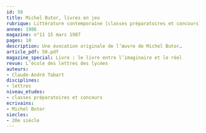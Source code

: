 ```yaml
---
id: 50
title: Michel Butor, livres en jeu
rubrique: Littérature contemporaine [classes préparatoires et concours]
annee: 1986
magazine: n°11 15 mars 1987
pages: 10
description: Une évocation originale de l’œuvre de Michel Butor…
article_pdf: 50.pdf
magazine_special: Livre : le livre entre l’imaginaire et le réel
revue: L’école des lettres des lycées
auteurs:
- Claude-André Tabart
disciplines:
- lettres
niveau_etudes:
- classes préparatoires et concours
ecrivains:
- Michel Butor
siecles:
- 20e siècle
---
```

